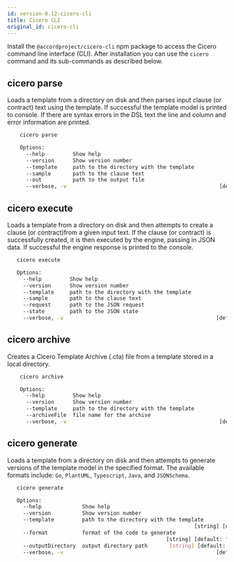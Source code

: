 ```yaml
---
id: version-0.12-cicero-cli
title: Cicero CLI
original_id: cicero-cli
---
```


Install the `@accordproject/cicero-cli` npm package to access the Cicero command line interface (CLI). After installation you can use the `cicero` command and its sub-commands as described below.

## cicero parse

Loads a template from a directory on disk and then parses input clause (or contract) text using the template.
If successful the template model is printed to console. If there are syntax errors in the DSL
text the line and column and error information are printed.

```bash
    cicero parse

    Options:
      --help         Show help                                             [boolean]
      --version      Show version number                                   [boolean]
      --template     path to the directory with the template                [string]
      --sample       path to the clause text                                [string]
      --out          path to the output file                                [string]
      --verbose, -v                                                 [default: false]
```

## cicero execute

Loads a template from a directory on disk and then attempts to create a clause (or contract)from a given input
text. If the clause (or contract) is successfully created, it is then executed by the engine, passing in JSON data. If successful the
engine response is printed to the console.

```bash
   cicero execute

   Options:
     --help         Show help                                             [boolean]
     --version      Show version number                                   [boolean]
     --template     path to the directory with the template                [string]
     --sample       path to the clause text                                [string]
     --request      path to the JSON request                                [array]
     --state        path to the JSON state                                 [string]
     --verbose, -v                                                 [default: false]
```

## cicero archive

Creates a Cicero Template Archive (.cta) file from a template stored in a local directory.

```sh
    cicero archive

    Options:
      --help         Show help                                             [boolean]
      --version      Show version number                                   [boolean]
      --template     path to the directory with the template                [string]
      --archiveFile  file name for the archive                              [string]
      --verbose, -v                                                 [default: false]
```

## cicero generate

Loads a template from a directory on disk and then attempts to generate versions of the template model in the specified format.
The available formats include: `Go`, `PlantUML`, `Typescript`, `Java`, and `JSONSchema`.

```bash
   cicero generate

   Options:
     --help             Show help                                         [boolean]
     --version          Show version number                               [boolean]
     --template         path to the directory with the template
                                                            [string] [default: "."]
     --format           format of the code to generate
                                                   [string] [default: "JSONSchema"]
     --outputDirectory  output directory path       [string] [default: "./output/"]
     --verbose, -v                                                 [default: false]
```
